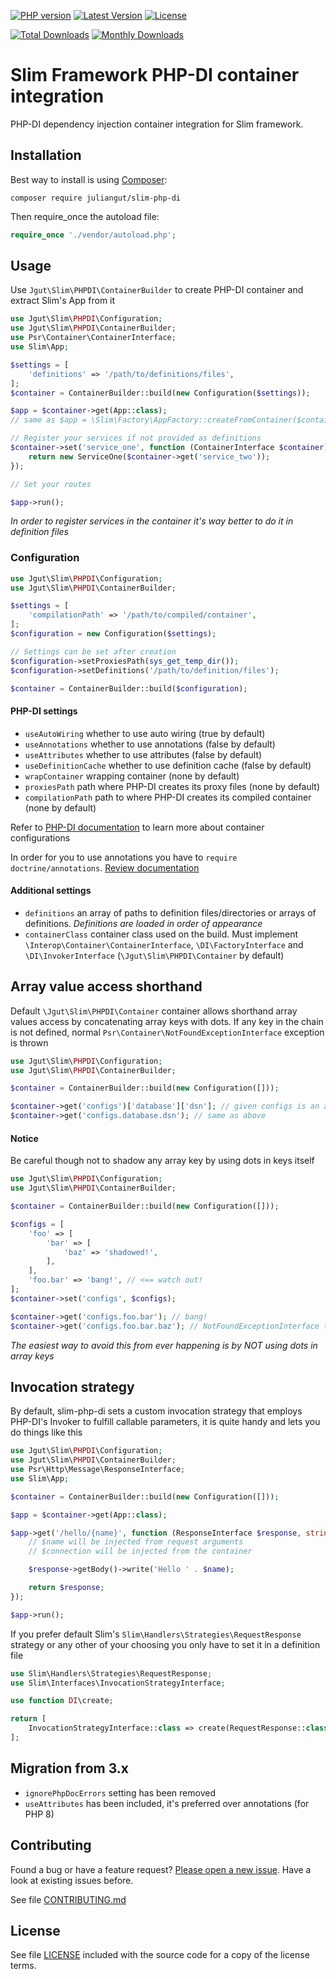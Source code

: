 [![PHP version](https://img.shields.io/badge/PHP-%3E%3D7.4-8892BF.svg?style=flat-square)](http://php.net)
[![Latest Version](https://img.shields.io/packagist/vpre/juliangut/slim-php-di.svg?style=flat-square)](https://packagist.org/packages/juliangut/slim-php-di)
[![License](https://img.shields.io/github/license/juliangut/slim-php-di.svg?style=flat-square)](https://github.com/juliangut/slim-php-di/blob/master/LICENSE)

[![Total Downloads](https://img.shields.io/packagist/dt/juliangut/slim-php-di.svg?style=flat-square)](https://packagist.org/packages/juliangut/slim-php-di/stats)
[![Monthly Downloads](https://img.shields.io/packagist/dm/juliangut/slim-php-di.svg?style=flat-square)](https://packagist.org/packages/juliangut/slim-php-di/stats)

# Slim Framework PHP-DI container integration

PHP-DI dependency injection container integration for Slim framework.

## Installation

Best way to install is using [Composer](https://getcomposer.org/):

```
composer require juliangut/slim-php-di
```

Then require_once the autoload file:

```php
require_once './vendor/autoload.php';
```

## Usage

Use `Jgut\Slim\PHPDI\ContainerBuilder` to create PHP-DI container and extract Slim's App from it

```php
use Jgut\Slim\PHPDI\Configuration;
use Jgut\Slim\PHPDI\ContainerBuilder;
use Psr\Container\ContainerInterface;
use Slim\App;

$settings = [
    'definitions' => '/path/to/definitions/files',
];
$container = ContainerBuilder::build(new Configuration($settings));

$app = $container->get(App::class);
// same as $app = \Slim\Factory\AppFactory::createFromContainer($container);

// Register your services if not provided as definitions
$container->set('service_one', function (ContainerInterface $container): ServiceOne {
    return new ServiceOne($container->get('service_two'));
});

// Set your routes

$app->run();
```

_In order to register services in the container it's way better to do it in definition files_

### Configuration

```php
use Jgut\Slim\PHPDI\Configuration;
use Jgut\Slim\PHPDI\ContainerBuilder;

$settings = [
    'compilationPath' => '/path/to/compiled/container',
];
$configuration = new Configuration($settings);

// Settings can be set after creation
$configuration->setProxiesPath(sys_get_temp_dir());
$configuration->setDefinitions('/path/to/definition/files');

$container = ContainerBuilder::build($configuration);
```

#### PHP-DI settings

* `useAutoWiring` whether to use auto wiring (true by default)
* `useAnnotations` whether to use annotations (false by default)
* `useAttributes` whether to use attributes (false by default)
* `useDefinitionCache` whether to use definition cache (false by default)
* `wrapContainer` wrapping container (none by default)
* `proxiesPath` path where PHP-DI creates its proxy files (none by default)
* `compilationPath` path to where PHP-DI creates its compiled container (none by default)

Refer to [PHP-DI documentation](http://php-di.org/doc/) to learn more about container configurations

In order for you to use annotations you have to `require doctrine/annotations`. [Review documentation](http://php-di.org/doc/annotations.html)

#### Additional settings

* `definitions` an array of paths to definition files/directories or arrays of definitions. _Definitions are loaded in order of appearance_
* `containerClass` container class used on the build. Must implement `\Interop\Container\ContainerInterface`, `\DI\FactoryInterface` and `\DI\InvokerInterface` (`\Jgut\Slim\PHPDI\Container` by default)

## Array value access shorthand

Default `\Jgut\Slim\PHPDI\Container` container allows shorthand array values access by concatenating array keys with dots. If any key in the chain is not defined, normal `Psr\Container\NotFoundExceptionInterface` exception is thrown

```php
use Jgut\Slim\PHPDI\Configuration;
use Jgut\Slim\PHPDI\ContainerBuilder;

$container = ContainerBuilder::build(new Configuration([]));

$container->get('configs')['database']['dsn']; // given configs is an array
$container->get('configs.database.dsn'); // same as above
```

#### Notice

Be careful though not to shadow any array key by using dots in keys itself

```php
use Jgut\Slim\PHPDI\Configuration;
use Jgut\Slim\PHPDI\ContainerBuilder;

$container = ContainerBuilder::build(new Configuration([]));

$configs = [
    'foo' => [
        'bar' => [
            'baz' => 'shadowed!',
        ],
    ],
    'foo.bar' => 'bang!', // <== watch out!
];
$container->set('configs', $configs);

$container->get('configs.foo.bar'); // bang!
$container->get('configs.foo.bar.baz'); // NotFoundExceptionInterface thrown
```

_The easiest way to avoid this from ever happening is by NOT using dots in array keys_

## Invocation strategy

By default, slim-php-di sets a custom invocation strategy that employs PHP-DI's Invoker to fulfill callable parameters, it is quite handy and lets you do things like this

```php
use Jgut\Slim\PHPDI\Configuration;
use Jgut\Slim\PHPDI\ContainerBuilder;
use Psr\Http\Message\ResponseInterface;
use Slim\App;

$container = ContainerBuilder::build(new Configuration([]));

$app = $container->get(App::class);

$app->get('/hello/{name}', function (ResponseInterface $response, string $name, \PDO $connection): ResponseInterface {
    // $name will be injected from request arguments
    // $connection will be injected from the container

    $response->getBody()->write('Hello ' . $name);

    return $response;
});

$app->run();
```

If you prefer default Slim's `Slim\Handlers\Strategies\RequestResponse` strategy or any other of your choosing you only have to set it in a definition file

```php
use Slim\Handlers\Strategies\RequestResponse;
use Slim\Interfaces\InvocationStrategyInterface;

use function DI\create;

return [
    InvocationStrategyInterface::class => create(RequestResponse::class),
];
```

## Migration from 3.x

* `ignorePhpDocErrors` setting has been removed
* `useAttributes` has been included, it's preferred over annotations (for PHP 8)

## Contributing

Found a bug or have a feature request? [Please open a new issue](https://github.com/juliangut/slim-php-di/issues). Have a look at existing issues before.

See file [CONTRIBUTING.md](https://github.com/juliangut/slim-php-di/blob/master/CONTRIBUTING.md)

## License

See file [LICENSE](https://github.com/juliangut/slim-php-di/blob/master/LICENSE) included with the source code for a copy of the license terms.
